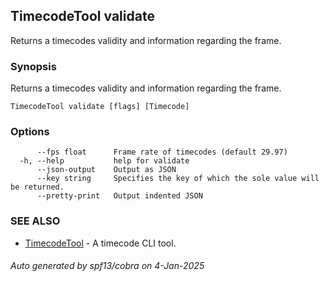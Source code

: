 ## TimecodeTool validate

Returns a timecodes validity and information regarding the frame.

### Synopsis

Returns a timecodes validity and information regarding the frame.

```
TimecodeTool validate [flags] [Timecode]
```

### Options

```
      --fps float      Frame rate of timecodes (default 29.97)
  -h, --help           help for validate
      --json-output    Output as JSON
      --key string     Specifies the key of which the sole value will be returned.
      --pretty-print   Output indented JSON
```

### SEE ALSO

* [TimecodeTool](TimecodeTool.md)	 - A timecode CLI tool.

###### Auto generated by spf13/cobra on 4-Jan-2025
